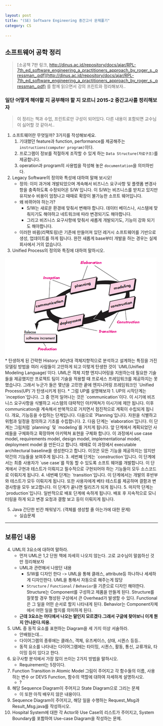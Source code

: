 ```yaml
---

layout: post
title: "(SE) Software Engineering 중간고사 문제풀기"
category: CS

---
```


## 소프트웨어 공학 정리

> [소공책 7판 링크, http://dinus.ac.id/repository/docs/ajar/RPL-7th_ed_software_engineering_a_practitioners_approach_by_roger_s._pressman_.pdf](http://dinus.ac.id/repository/docs/ajar/RPL-7th_ed_software_engineering_a_practitioners_approach_by_roger_s._pressman_.pdf) 를 함께 읽으면서 강의 프린트와 정리해보자..

### 일단 어떻게 해야할 지 공부해야 할 지 모르니 2015-2 중간고사를 정리해보자
> 이 정리는 책과 수업, 프린트로만 구성이 되어있다. 다른 내용이 포함되면 교수님이 싫어할 것 같아서..

1. 소프트웨어란 무엇일까? 3가지를 작성해보세요.
    1. 기대했던 feature과 function, performance를 제공해주는 `instructions(computer program)`이다.
    2. 프로그램이 정보를 적절하게 조작할 수 있게 하는 `Data Structure(자료구조)`를 제공합니다.
    3. operation과 program의 사용법을 작성해 놓은 `documentation`을 의미하빈다.
2. Legacy Software의 정의와 특성에 대하여 말해 보시오!
    * 정의: 이미 과거에 개발되었으며 계속해서 비즈니스 요구사항 및 플랫폼 변경사항을 충족하도록 수정되어온 S/W 입니다. 이 S/W는 비즈니스를 받치고 있지만 유지보수 비용이 엄청나고 때때로 확장이 불가능한 소프트 웨어입니다.
    * 왜 바뀌어야 하는가? 
        * S/W는 새로운 환경에 맞춰서 변해야 합니다. 데이터 베이스나, 시스템에 맞춰지기도 해야하고 네트워크에 따라 변경되기도 해야합니다.
        * 그리고 비즈니스 요구사항에 맞춰서 새롭게 개발되기도, 기능이 강화 되기도 해야합니다.
    * 이러한 바뀜(리팩토링)은 기존에 만들어져 있던 레거시 소프트웨어를 기반으로 생성, 업데이트를 하게 됩니다. 완전 새롭게 base부터 개발을 하는 경우는 실제 회사에서 거의 없습니다. 
3. Unified Process의 정의와 특징에 대하여 말하시오. 
<img src = "../../../post_img/201710/02/1.png"/>
    * 탄생하게 된 간략한 History: 90년대 객체지향적으로 분석하고 설계하는 특징을 가진 모델링 방법을 여러 사람들이 고안하게 되고 이렇게 탄생한 것이 `UML(Unified Modeling Language)`이다. UML은 객체 지향 엔지니어링을 지원하는데 필요한 기술들을 제공했지만 프로젝트 팀이 기술을 적용할 때 프로세스 프레임워크를 제공하지는 못했습니다. 그래서 누군가 들은 몇년을 고민한 끝에 엔지니어링 프레임워크인 `Unified Process(UP)`가 탄생시키게 된다.
    * 그럼 UP를 설명해보자
        1. UP의 시작단계는  `inception`입니다. 그 중 먼저 일어나는 것은 `communication`이다. 이 시기에 비즈니스 요구사항을 식별하고 시스템의 대략적인 아키텍쳐가 이시기에 제안 됩니다. 이후 communication을 계속해서 반복적으로 거치면서 점진적으로 계획이 수립되게 됩니다. 개요, 기능등을 수립하는 단계입니다.
        다음으로 `Planning`입니다. 자원을 식별하고 위험과 일정을 정의하고 기초를 수립합니다.
        2. 다음 단계는 `elaboration`입니다. 이 단계는 그림처럼 `planning` 및 `modeling`를 거치게 됩니다. 앞 단계에서 계획되었던 사례들을 구체화하고 확장하며 아키텍쳐 표현을 구체화 합니다. 이 과정에서 use case model, requirements model, design model, implementational model, deployment model 을 만든다고 합니다. 때때로 이 과정에서 executable architectural baseline을 생성한다고 합니다. 이것은 모든 기능을 제공하지는 않지만 약간의 기능들을 보여주게 됩니다.
        3. 세번째 단게는 `construction`입니다. 이 단계에서는 최종 사용자가 `use case`를 작동 할 수 있도록 소프트 웨어를 개발합니다. 이 단계에서 구현과 테스트가 이뤄지고 필수적으로 구현되어야 하는 기능들이 모두 소스코드로 이뤄지게 됩니다.
        4. 네번째 단계는 `transition`입니다. 이 단계에서는 개발의 후반부와 테스트가 모두 이뤄지게 됩니다. 또한 사용자에게 베타 테스트를 제공하며 결함과 변경사항을 모두 보고합니다. 이 단계가 끝나면 릴리즈가 되게 됩니다.
        5. 마지막 단계는 `production`입니다. 일반적으로 배포 단계에 속하게 됩니다. 배포 후 지속적으로 모니터링을 하게 되고 변경 요청과 결함 보고 등이 이뤄지게 됩니다. 

5. Java 간단한 빈칸 채워넣기. (객체를 생성할 줄 아는가에 대한 문제)
    * 실습문제


----

## 보류인 내용 
4. UML의 3요소에 대하여 말하라.
    * 먼저 UML은 1,2 단원 책에 자세히 나오지 않는다. 고로 교수님이 말씀하신 것만 정리해보자
    * UML과 관련해서 나왔던 내용
        * S/W를 디자인 한다 -> UML을 통해 클래스, attribute등 하나하나 세세하게 디자인한다. UML을 통해서 자동으로 해주는게 많당
        * `Structure` / `Functional` / `Behavior`을 기준으로 디자인 해야한다. Structure는 Component를 구성하고 제품을 만들게 된다. Structure를 잘못할 경우 형성된 구성에서 큰 Overhead가 발생할 수 있다. Functional은 그 일을 어떤 순서로 할지 나타내게 된다. Behavior는 Component자체에서 어떤 일을 할지를 의미하게 된다.
    * **근데 3요소는 어디에서 나오는 말인지 모르겠다.그래서 구글에 찾아보니 이게 뭔지 안나온다.띠용.**
6. UML 중 동적 요소를 표현하는 Diagram을 세 가지 이상 서술하라.
    * 안배웠는데...
    * 다이어그램의 종류에는 클래스, 객체, 유즈케이스, 상태, 시퀀스 등등..
    * 동적 요소를 나타내는 다이어그램에는 타이밍, 시퀀스, 활동, 통신, 교류개요, 타이밍 등이 있다고 한다.
7. 요구사항 분석에서 가장 많이 쓰이는 2가지 방법을 말하시오.
    * Requirement는 5장이다.
8. Function Transition in Atomic Model 그림이 주어지고 각 함수들의 이름, 사용하는 변수 or DEVS Function, 함수의 역할에 대하여 자세하게 설명하시오.
    * ?
9. 해당 Sequence Diagram이 주어지고 State Diagram으로 그리는 문제
    * 이 또한 아직 배우지 않은 내용이다.
10. Sequence Diagram이 주어지고, 해당 일을 수행하는 Request_Msg과 Result_Msg.java를 작성하시오.
11. Hospital System에 대한 각 Actor와 Use Case의 리스트가 주어지고, System Boundary를 포함하여 Use-case Diagram을 작성하는 문제.


<br/><br/>
